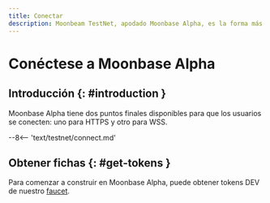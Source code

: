 ```yaml
---
title: Conectar
description: Moonbeam TestNet, apodado Moonbase Alpha, es la forma más fácil de comenzar con un entorno Polkadot. Siga este tutorial para conectarse a TestNet.
---
```


# Conéctese a Moonbase Alpha

## Introducción {: #introduction } 

Moonbase Alpha tiene dos puntos finales disponibles para que los usuarios se conecten: uno para HTTPS y otro para WSS.

--8<-- 'text/testnet/connect.md'

## Obtener fichas {: #get-tokens } 

Para comenzar a construir en Moonbase Alpha, puede obtener tokens DEV de nuestro [faucet](/getting-started/testnet/faucet/).
